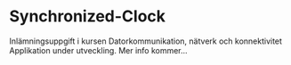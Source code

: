 # Synchronized-Clock
Inlämningsuppgift i kursen Datorkommunikation, nätverk och konnektivitet
Applikation under utveckling. Mer info kommer...
